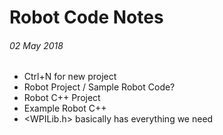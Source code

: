 # Robot Code Notes

###### 02 May 2018

* Ctrl+N for new project
* Robot Project / Sample Robot Code?
* Robot C++ Project
* Example Robot C++
* <WPILib.h> basically has everything we need